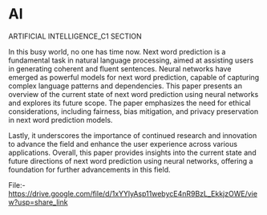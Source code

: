 # AI
ARTIFICIAL INTELLIGENCE_C1 SECTION

In this busy world, no one has time now. Next word prediction is a fundamental
task in natural language processing, aimed at assisting users in generating
coherent and fluent sentences. Neural networks have emerged as powerful
models for next word prediction, capable of capturing complex language
patterns and dependencies. This paper presents an overview of the current state
of next word prediction using neural networks and explores its future scope.
The paper emphasizes the need for ethical considerations, including fairness,
bias mitigation, and privacy preservation in next word prediction models.

Lastly, it underscores the importance of continued research and innovation to
advance the field and enhance the user experience across various applications.
Overall, this paper provides insights into the current state and future directions
of next word prediction using neural networks, offering a foundation for further
advancements in this field.



File:- https://drive.google.com/file/d/1xYYlyAsp11webycE4nR9BzL_EkkjzOWE/view?usp=share_link
